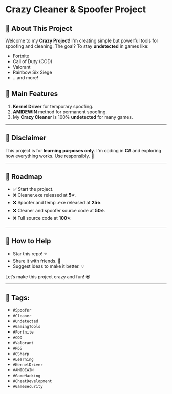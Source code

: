 # Crazy Cleaner & Spoofer Project

## 🚀 About This Project
Welcome to my **Crazy Project**! I'm creating simple but powerful tools for spoofing and cleaning. The goal? To stay **undetected** in games like:

- Fortnite
- Call of Duty (COD)
- Valorant
- Rainbow Six Siege
- ...and more!

## 🔑 Main Features

1. **Kernel Driver** for temporary spoofing.
2. **AMIDEWIN** method for permanent spoofing.
3. My **Crazy Cleaner** is 100% **undetected** for many games.

---

## 📜 Disclaimer
This project is for **learning purposes only**. I'm coding in **C#** and exploring how everything works. Use responsibly. 🚨

---

## 📂 Roadmap
- ✅ Start the project.
- ❌ Cleaner.exe released at **5⭐**.
- ❌ Spoofer and temp .exe released at **25⭐**.
- ❌ Cleaner and spoofer source code at **50⭐**.
- ❌ Full source code at **100⭐**.

---

## 🌟 How to Help
- Star this repo! ⭐
- Share it with friends. 📢
- Suggest ideas to make it better. 💡

Let’s make this project crazy and fun! 😎

---

## 📍 Tags:
- `#Spoofer`
- `#Cleaner`
- `#Undetected`
- `#GamingTools`
- `#Fortnite`
- `#COD`
- `#Valorant`
- `#R6S`
- `#CSharp`
- `#Learning`
- `#KernelDriver`
- `#AMIDEWIN`
- `#GameHacking`
- `#CheatDevelopment`
- `#GameSecurity`

